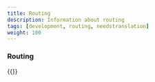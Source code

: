 ```yaml
---
title: Routing
description: Information about routing
tags: [development, routing, needstranslation]
weight: 100
---
```


### Routing

{{<children />}}
